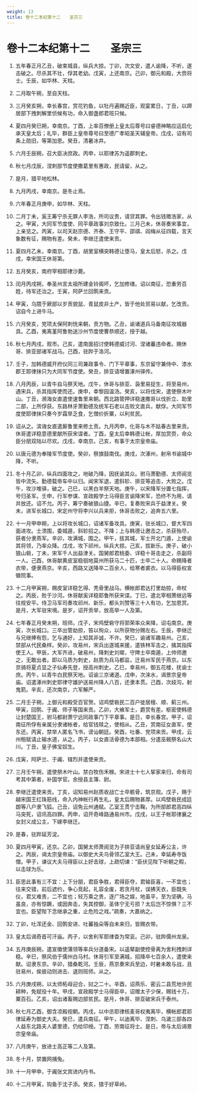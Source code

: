 ```yaml
---
weight: 13
title: 卷十二本纪第十二　　圣宗三
---
```


# 卷十二本纪第十二　　圣宗三

1. <span id="卷十二本纪第十二　　圣宗三-1"></span>
五年春正月乙丑，破束城县，纵兵大掠。丁卯，次文安，遣人谕降，不听，遂击破之。尽杀其不壮，俘其老幼。戊寅，上还南京。己卯，御元和殿，大赍将士。壬辰，如华林、天柱。

2. <span id="卷十二本纪第十二　　圣宗三-2"></span>
二月取午朔，至自天柱。

3. <span id="卷十二本纪第十二　　圣宗三-3"></span>
三月癸亥朔，幸长春宫，赏花钓鱼，以牡丹遍赐近臣，观宴累日，丁丑，以蹄居部下拽刺解里侦候有功，命入御盏郎君班只候。

4. <span id="卷十二本纪第十二　　圣宗三-4"></span>
夏四月癸巳朔，幸南京。丁酉，上率百僚册上皇太后尊号曰睿德神略应运启化承天皇太后；礼毕，群臣上皇帝尊号曰至德广孝昭圣天辅皇帝。戊戌，诏有司条上勋旧，等第加恩。癸丑，清暑冰井。

5. <span id="卷十二本纪第十二　　圣宗三-5"></span>
六月壬辰朔，召大臣决庶政。丙申，以耶律苏为遥郡刺史。

6. <span id="卷十二本纪第十二　　圣宗三-6"></span>
秋七月戊辰，涅刺部节度使撒葛里有惠政，民请留，从之。

7. <span id="卷十二本纪第十二　　圣宗三-7"></span>
是月，猎平地松林。

8. <span id="卷十二本纪第十二　　圣宗三-8"></span>
九月丙戌，幸南京。是冬止焉。

9. <span id="卷十二本纪第十二　　圣宗三-9"></span>
六年春正月庚申，如华林、天柱。

10. <span id="卷十二本纪第十二　　圣宗三-10"></span>
二月丁未，奚王筹宁杀无罪人李浩，所司议贵，请贷其罪。令出钱赡浩家，从之。甲寅，大同军节度使、同平章政事刘京致仕。三月己未，休哥奏宋事宜，上亲览之。丙寅，以司天赵宗德、齐泰、王守平、邵祺、阎梅从征四载，言天象数有征，赐物有差。癸未，李继迁遣使来贡。

11. <span id="卷十二本纪第十二　　圣宗三-11"></span>
夏四月乙未，幸南京。丁酉，胡里室横突韩德让堕马，皇太后怒，杀之。戊戌，幸宋国王休哥第。

12. <span id="卷十二本纪第十二　　圣宗三-12"></span>
五月癸亥，南府宰相耶律沙薨。

13. <span id="卷十二本纪第十二　　圣宗三-13"></span>
闰月丙戌朔，奉圣州言太祖所建金铃阁坏，乞加修缮。诏以南征，恐重劳百姓，待军还治之。壬寅，阿萨兰回鹘来贡。

14. <span id="卷十二本纪第十二　　圣宗三-14"></span>
甲寅，乌隈于厥部以岁贡貌鼠、青鼠皮非土产，皆于他处贸易以献，乞改贡。诏自今上进牛马。

15. <span id="卷十二本纪第十二　　圣宗三-15"></span>
六月癸亥，党项太保阿刺恍来朝，贡方物。乙丑，谕诸道兵马备南征攻城器具。乙酉，夷离堇阿鲁勃送沙州节度使曹恭顺还，授于越。

16. <span id="卷十二本纪第十二　　圣宗三-16"></span>
秋七月丙戌，观市。己亥，遣南面招讨使韩德威讨河、涅诸蕃违命者。赐休哥、排亚部诸军战马。己酉，驻跸于洛河。

17. <span id="卷十二本纪第十二　　圣宗三-17"></span>
壬子，加韩德威开府仪同三司兼政事令、门下平章事，东京留守兼侍中、漆水郡王耶律抹只为大同军节度使。癸丑，排亚请增置涿州驿传。

18. <span id="卷十二本纪第十二　　圣宗三-18"></span>
八月丙辰，以青牛自马祭天地。戊午，休哥与排亚、袅里易捉生，将至易州，遇宋兵，杀其指挥使而还。庚申，幸黎园温汤。癸亥，以将伐宋，遣使祭木叶山。丁丑，濒海女直遣使速鲁里来朝。西北路管押详稳速撒哥以伐折立、助里二部，上所俘获。东路林牙萧勤德及统军石老以击败文直兵，献俘。大同军节度使耶律抹只奏今岁霜旱乏食，乞僧价折粟，以利贫民。

19. <span id="卷十二本纪第十二　　圣宗三-19"></span>
诏从之。滨诲女直遣厮鲁里来修土贡。九月丙申，化哥与木不姑春古里来贡。休哥遣详稳意德里献所获宋谍者。丁酉，皇太后幸韩德让帐，厚加赏赍，命众臣分朋双陆以尽欢。戊戌，幸南京。己亥，有事于太宗皇帝庙。

20. <span id="卷十二本纪第十二　　圣宗三-20"></span>
以唐元德为奉陵军节度使。癸卯，祭旗鼓南伐。庚戌，次涿州，射帛书谕城中降，不听。

21. <span id="卷十二本纪第十二　　圣宗三-21"></span>
冬十月乙卯，纵兵四面攻之，地破乃降，因抚谕其众。驸马萧勤德、太师阅览皆中流矢。勤德载帝车中以归。闻宋军退，遣斜轸、排亚等追击，大败之。戊午，攻沙堆驿，破之。己巳，以黑白羊祭天地。庚午，以宋降军分置七指挥，号归圣军。壬申，行军参谋、宣政殿学士马得臣言谕降宋军，恐终不为用，请并放还。诏不允。丙子，筹宁奏破狼山捷。辛巳，复奏败宋兵于益津关。癸未，进军长城口，宋定州守将李兴以兵来拒，休哥击败之，追奔五六里。

22. <span id="卷十二本纪第十二　　圣宗三-22"></span>
十一月甲申朔，上以将攻长城口，诏诸军备攻具。庚寅，驻长城口，督大军四面进攻。士溃围，委城遁，斜轸招之。不降；上与韩德让邀击之，杀获殆尽，获者分隶燕军。辛卯，攻满城，围之。甲午，拔其城，军士开北门遁，上使谕其将领，乃率众降。戊戌，攻下祁州，纵兵大掠。己亥，拔新乐。庚子，破小狼山砦，丁未，宋军千人出益津关。国舅郎君桃委、详稳十哥击走之，杀副将一人。己酉，休哥献黄皮室稳徊地莫州所获马二十匹，士卒二十人。命赐降者衣带，便隶燕京。辛亥，西路又送降卒二百余人，给寒者裘衣。以马得臣权宣徽院事。

23. <span id="卷十二本纪第十二　　圣宗三-23"></span>
十二月甲寅朔，赐皮室详稳乞得、秃骨里战马。横帐郎君达打里劫掠，命杖之。丙辰，败于沙河。休哥献奚详稳耶鲁所获宋谍。丁巳，遣北宰相萧继远等往规安平。侍卫马军司奏攻祁州、新乐，都头刘赞等三十人有功，乞加恩赏。是月，大军驻宋境。是岁，诏开贡举，放高举一人及第。

24. <span id="卷十二本纪第十二　　圣宗三-24"></span>
七年春正月癸未朔，班师。戊子，宋鸡壁砦守将郭荣率众来降，诏屯南京。庚寅，次长城口。三卒出管劫掠，笞以徇众，以所获物分赐左右。壬辰，李继迁与兄继捧有怨，乞与通好，上知其非诚，不许。癸巳，谕诸军趣易州。己亥，禁部从代民桑样。癸卯，攻易州，宋兵出遂城来援，遣铁林军击之，擒其指挥使王人。甲辰，大军齐进，破易州，降刺史刘墀，守陴士卒南遁，上帅师邀之，无敢出者。即以马质为刺史，赵质为兵马都监，迁易州军民于燕京。以东京骑将夏贞显之子仙寿先登，授高州刺史。乙巳，幸易州，御五花楼，抚谕士庶。丙午，以青牛白民祭天地。诏谕三京诸道。戊申，次涞水，谒景宗皇帝庙。诏遣涿州刺史耶律守雄护送易州降人八百，还隶本贯。己酉，次歧沟，射鬼箭。辛亥，还次南京，六军解严。

25. <span id="卷十二本纪第十二　　圣宗三-25"></span>
二月壬子朔，上御元和殿受百官贺。诏鸡壁砦民二百户徙居檀、顺、蓟三州。甲寅，回鹘、于阗、师子等国来贡。乙卯，大飨军士，爵赏有差。枢密使韩德让封楚国王，驸马都尉萧宁远同政事门下平章事。是日，幸长春宫。甲子，诏南征所俘有亲属分隶诸帐者，给官钱赎之，使相从。乙丑，赏南征女直军，使东还。丙寅，禁举人匿名飞书，谤讪朝廷。癸酉，吐番、党项来贡。甲戌，云州租赋请止输水道，从之。丙子，以女直活骨德为本部相。分遣巫觋祭名山大川。丁丑，皇子佛宝奴生。

26. <span id="卷十二本纪第十二　　圣宗三-26"></span>
戊寅，阿萨兰、于阗、辖烈并遣使来贡。

27. <span id="卷十二本纪第十二　　圣宗三-27"></span>
三月壬午朔，遣使祭木叶山。禁白牧伤禾稼。宋进士十七人挈家来归，命有司考其中第者，补国学官。余授县主簿、尉。

28. <span id="卷十二本纪第十二　　圣宗三-28"></span>
李继迁遣使来贡。丁亥，诏知易州赵质收战亡士卒骸骨，筑京观。戊子，赐于越宋国王红珠筋线，命入内神帐行再生礼，皇太后赐物甚厚。以鸡壁砦民成廷朗等八户隶飞狐。己丑，诏免云州通赋。乙室王贯宁击鞠，为所部郎君高四纵马突死，诏讯高四罪。丙申，诏开奇峰路通易州市。戊戌，以王子帐耶律襄之女封义成公主，下嫁李继迁。

29. <span id="卷十二本纪第十二　　圣宗三-29"></span>
是春，驻跸延芳淀。

30. <span id="卷十二本纪第十二　　圣宗三-30"></span>
夏四月甲寅，还京。乙卯，国舅太师萧阅览为子排亚请尚皇女延寿公主，许之。丙辰，谒太宗皇帝庙。以御史大夫乌骨领乙室大王。己未，幸延寿寺饭僧。甲子，谏议大夫马得臣以上好击球，上疏切谏：“臣伏见陛下听朝之暇，以击球为乐。

31. <span id="卷十二本纪第十二　　圣宗三-31"></span>
臣思此事有三不宜：上下分朋，君臣争胜，君得臣夺，君输臣喜，一不宜也；往来交错，前后遮约，争心竞起，礼容全废，若贪月杖，误拂天衣，臣既失仪，君又难责，二不宜也；轻万乘之贵，逐广场之娱，地虽平，至为坚确，马虽良，亦有惊蹶，或因奔击，失其控御，圣体宁无亏损？太后岂不惊惧？三不宜也。臣望陛下念继承之重，止危险之戏。”疏奏，大嘉纳之。

32. <span id="卷十二本纪第十二　　圣宗三-32"></span>
丁卯，吐浑还金、回鹘安进、吐蕃独朵等自未来归，皆赐衣带。

33. <span id="卷十二本纪第十二　　圣宗三-33"></span>
皇太后谒奇首可汗庙。丙子，以舍利军耶律杳为常衮。己卯，驻跸儒州龙泉。

34. <span id="卷十二本纪第十二　　圣宗三-34"></span>
五月庚辰朔，遣宣徽使蒲领等率兵分道备宋。以遥辇副使控骨离为舍利拽刺详稳。辛巳，祭风伯于儒州白马村。休哥引军至满城，招降卒七百余人，遣使来献。诏隶东京。辛卯，猎桑乾河。壬辰，燕京奏宋兵至边，时暑未敢与战，且驻易州，俟彼动则进击、退则班师。从之。

35. <span id="卷十二本纪第十二　　圣宗三-35"></span>
六月庚戌朔，以太师柘母迎合，挝之二十。辛酉，诏燕乐、密云二县荒地许民耕种，免赋役十年。甲戌，宣政殿学士马得臣卒，诏赠太子少保，赐钱十万，粟百石。乙亥，诏出诸畜赐边部贫民。是月，休哥、排亚破宋兵于泰州。

36. <span id="卷十二本纪第十二　　圣宗三-36"></span>
秋七月乙酉，御含凉殿视朝。丙戌，以中丞耶律核麦哥权夷离毕，横帐郎君耶律延寿为御史大夫。癸巳，遣兵南征。甲午，以迪离毕、涅刺、乌濊三部各四人益东北路夫人婆里德，仍给印绶。丁酉，劳南征将士。是日，帝与太后谒景宗皇帝庙。

37. <span id="卷十二本纪第十二　　圣宗三-37"></span>
八月庚午，放进士高正等二人及第。

38. <span id="卷十二本纪第十二　　圣宗三-38"></span>
冬十月，禁置网捕兔。

39. <span id="卷十二本纪第十二　　圣宗三-39"></span>
十一月甲申，于阗张文宾进内丹书。

40. <span id="卷十二本纪第十二　　圣宗三-40"></span>
十二月甲寅，钩鱼于沈子添。癸亥，猎于好草岭。
